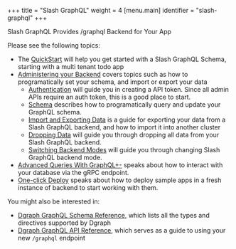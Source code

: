 +++
title = "Slash GraphQL"
weight = 4
[menu.main]
  identifier = "slash-graphql"
+++

<p className="subheading font-weight-regular">Slash GraphQL Provides /graphql Backend for Your App</p>

Please see the following topics:

- The [QuickStart](/slash-quick-start) will help you get started with a Slash GraphQL Schema, starting with a multi tenant todo app
- [Administering your Backend](/admin/overview) covers topics such as how to programatically set your schema, and import or export your data
  - [Authentication](/admin/authentication) will guide you in creating a API token. Since all admin APIs require an auth token, this is a good place to start.
  - [Schema](/admin/schema) describes how to programatically query and update your GraphQL schema.
  - [Import and Exporting Data](/admin/import-export) is a guide for exporting your data from a Slash GraphQL backend, and how to import it into another cluster
  - [Dropping Data](/admin/drop-data) will guide you through dropping all data from your Slash GraphQL backend.
  - [Switching Backend Modes](/admin/backend-modes) will guide you through changing Slash GraphQL backend mode.
- [Advanced Queries With GraphQL+-](/advanced-queries) speaks about how to interact with your database via the gRPC endpoint.
- [One-click Deploy](/one-click-deploy) speaks about how to deploy sample apps in a fresh instance of backend to start working with them.

You might also be interested in:

- [Dgraph GraphQL Schema Reference](https://dgraph.io/docs/graphql/schema/schema-overview), which lists all the types and directives supported by Dgraph
- [Dgraph GraphQL API Reference](https://dgraph.io/docs/graphql/api/api-overview), which serves as a guide to using your new `/graphql` endpoint
